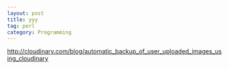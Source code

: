 ```yaml
---
layout: post
title: yyy
tag: perl
category: Programming
---
```


http://cloudinary.com/blog/automatic_backup_of_user_uploaded_images_using_cloudinary
